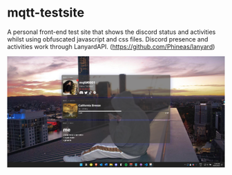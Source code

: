 # mqtt-testsite
 A personal front-end test site that shows the discord status and activities whilst using obfuscated javascript and css files. Discord presence and activities work through LanyardAPI. (https://github.com/Phineas/lanyard)

![](preview%20img/readme%20preview.png)
